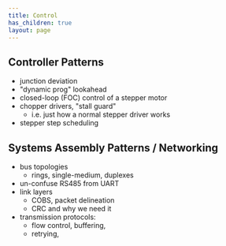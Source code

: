```yaml
---
title: Control
has_children: true 
layout: page
---
```


## Controller Patterns 

- junction deviation 
- "dynamic prog" lookahead 
- closed-loop (FOC) control of a stepper motor
- chopper drivers, "stall guard" 
	- i.e. just how a normal stepper driver works 
- stepper step scheduling 

## Systems Assembly Patterns / Networking 

- bus topologies
	- rings, single-medium, duplexes 
- un-confuse RS485 from UART 
- link layers 
	- COBS, packet delineation 
	- CRC and why we need it 
- transmission protocols:
	- flow control, buffering, 
	- retrying, 
